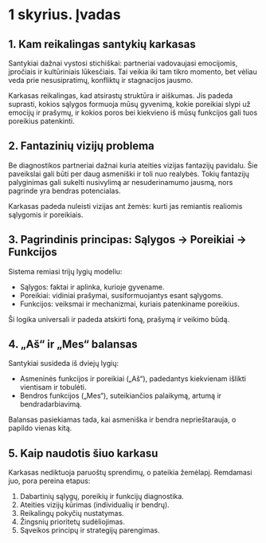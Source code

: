 # 1 skyrius. Įvadas

## 1. Kam reikalingas santykių karkasas

Santykiai dažnai vystosi stichiškai: partneriai vadovaujasi emocijomis, įpročiais ir kultūriniais lūkesčiais. Tai veikia iki tam tikro momento, bet vėliau veda prie nesusipratimų, konfliktų ir stagnacijos jausmo.

Karkasas reikalingas, kad atsirastų struktūra ir aiškumas. Jis padeda suprasti, kokios sąlygos formuoja mūsų gyvenimą, kokie poreikiai slypi už emocijų ir prašymų, ir kokios poros bei kiekvieno iš mūsų funkcijos gali tuos poreikius patenkinti.

## 2. Fantazinių vizijų problema

Be diagnostikos partneriai dažnai kuria ateities vizijas fantazijų pavidalu. Šie paveikslai gali būti per daug asmeniški ir toli nuo realybės. Tokių fantazijų palyginimas gali sukelti nusivylimą ar nesuderinamumo jausmą, nors pagrinde yra bendras potencialas.

Karkasas padeda nuleisti vizijas ant žemės: kurti jas remiantis realiomis sąlygomis ir poreikiais.

## 3. Pagrindinis principas: Sąlygos → Poreikiai → Funkcijos

Sistema remiasi trijų lygių modeliu:

- Sąlygos: faktai ir aplinka, kurioje gyvename.
- Poreikiai: vidiniai prašymai, susiformuojantys esant sąlygoms.
- Funkcijos: veiksmai ir mechanizmai, kuriais patenkiname poreikius.

Ši logika universali ir padeda atskirti foną, prašymą ir veikimo būdą.

## 4. „Aš“ ir „Mes“ balansas

Santykiai susideda iš dviejų lygių:

- Asmeninės funkcijos ir poreikiai („Aš“), padedantys kiekvienam išlikti vientisam ir tobulėti.
- Bendros funkcijos („Mes“), suteikiančios palaikymą, artumą ir bendradarbiavimą.

Balansas pasiekiamas tada, kai asmeniška ir bendra neprieštarauja, o papildo vienas kitą.

## 5. Kaip naudotis šiuo karkasu

Karkasas nediktuoja paruoštų sprendimų, o pateikia žemėlapį. Remdamasi juo, pora pereina etapus:

1. Dabartinių sąlygų, poreikių ir funkcijų diagnostika.
2. Ateities vizijų kūrimas (individualių ir bendrų).
3. Reikalingų pokyčių nustatymas.
4. Žingsnių prioritetų sudėliojimas.
5. Sąveikos principų ir strategijų parengimas.
